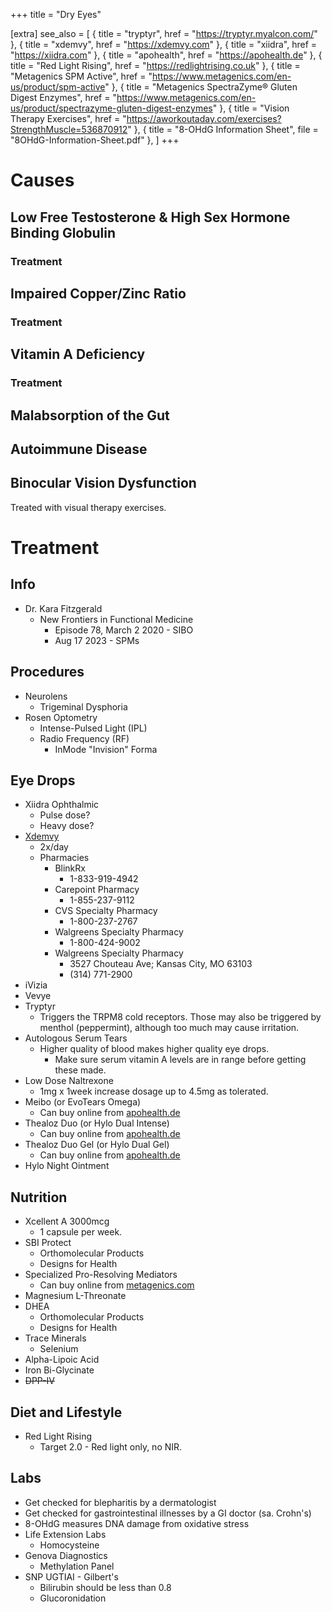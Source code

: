 +++
title = "Dry Eyes"

[extra]
see_also = [
    { title = "tryptyr", href = "https://tryptyr.myalcon.com/" },
    { title = "xdemvy", href = "https://xdemvy.com" },
    { title = "xiidra", href = "https://xiidra.com" },
    { title = "apohealth", href = "https://apohealth.de" },
    { title = "Red Light Rising", href = "https://redlightrising.co.uk" },
    { title = "Metagenics SPM Active", href = "https://www.metagenics.com/en-us/product/spm-active" },
    { title = "Metagenics SpectraZyme® Gluten Digest Enzymes", href = "https://www.metagenics.com/en-us/product/spectrazyme-gluten-digest-enzymes" },
    { title = "Vision Therapy Exercises", href = "https://aworkoutaday.com/exercises?StrengthMuscle=536870912" },
    { title = "8-OHdG Information Sheet", file = "8OHdG-Information-Sheet.pdf" },
]
+++

# Causes

## Low Free Testosterone & High Sex Hormone Binding Globulin

### Treatment


## Impaired Copper/Zinc Ratio

### Treatment


## Vitamin A Deficiency

### Treatment

## Malabsorption of the Gut

## Autoimmune Disease

## Binocular Vision Dysfunction

Treated with visual therapy exercises.

# Treatment

## Info
- Dr. Kara Fitzgerald
    - New Frontiers in Functional Medicine
        - Episode 78, March 2 2020 - SIBO
        - Aug 17 2023 - SPMs

## Procedures
- Neurolens
    - Trigeminal Dysphoria
- Rosen Optometry
    - Intense-Pulsed Light (IPL)
    - Radio Frequency (RF)
        - InMode "Invision" Forma

## Eye Drops
- Xiidra Ophthalmic 
    - Pulse dose?
    - Heavy dose?
- [Xdemvy](https://xdemvy.com)
    - 2x/day
    - Pharmacies
        - BlinkRx
            - 1-833-919-4942
        - Carepoint Pharmacy
            - 1-855-237-9112
        - CVS Specialty Pharmacy
            - 1-800-237-2767
        - Walgreens Specialty Pharmacy
            - 1-800-424-9002
        - Walgreens Specialty Pharmacy
            - 3527 Chouteau Ave; Kansas City, MO 63103
            - (314) 771-2900
- iVizia
- Vevye
- Tryptyr
    - Triggers the TRPM8 cold receptors. Those may also be triggered by menthol (peppermint), although too much may cause irritation.
- Autologous Serum Tears
    - Higher quality of blood makes higher quality eye drops. 
        - Make sure serum vitamin A levels are in range before getting these made.
- Low Dose Naltrexone
    - 1mg x 1week increase dosage up to 4.5mg as tolerated.
- Meibo (or EvoTears Omega)
    - Can buy online from [apohealth.de](https://apohealth.de)
- Thealoz Duo (or Hylo Dual Intense)
    - Can buy online from [apohealth.de](https://apohealth.de)
- Thealoz Duo Gel (or Hylo Dual Gel)
    - Can buy online from [apohealth.de](https://apohealth.de)
- Hylo Night Ointment

## Nutrition
- Xcellent A 3000mcg
    - 1 capsule per week.
- SBI Protect
    - Orthomolecular Products
    - Designs for Health
- Specialized Pro-Resolving Mediators
    - Can buy online from [metagenics.com](https://metagenics.com)
- Magnesium L-Threonate
- DHEA
    - Orthomolecular Products
    - Designs for Health
- Trace Minerals
    - Selenium
- Alpha-Lipoic Acid
- Iron Bi-Glycinate
- ~~DPP-IV~~

## Diet and Lifestyle
- Red Light Rising
    - Target 2.0 - Red light only, no NIR.

## Labs
- Get checked for blepharitis by a dermatologist 
- Get checked for gastrointestinal illnesses by a GI doctor (sa. Crohn's)
- 8-OHdG measures DNA damage from oxidative stress
- Life Extension Labs
    - Homocysteine
- Genova Diagnostics
    - Methylation Panel
- SNP UGTIAI - Gilbert's 
    - Bilirubin should be less than 0.8
    - Glucoronidation 